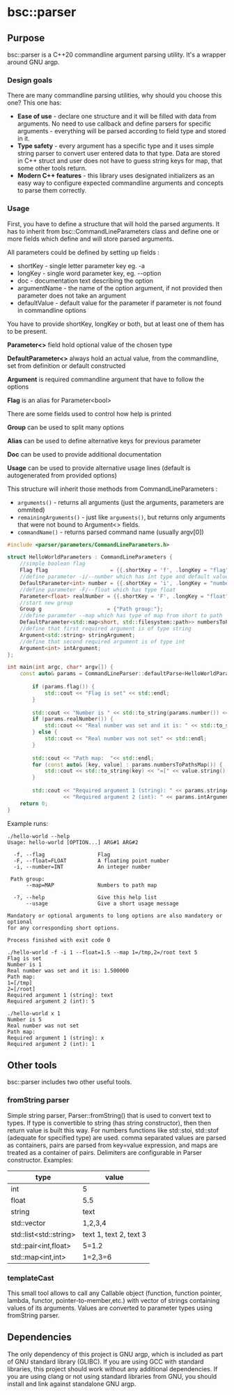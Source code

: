 # bsc::parser

## Purpose

bsc::parser is a C++20 commandline argument parsing utility. It's a wrapper around GNU argp. 

### Design goals

There are many commandline parsing utilities, why should you choose this one? This one has:

* **Ease of use** - declare one structure and it will be filled with data from arguments. No need to use callback and define parsers for specific arguments - everything will be parsed according to field type and stored in it. 
* **Type safety** - every argument has a specific type and it uses simple string parser to convert user entered data to that type. Data are stored in C++ struct and user does not have to guess string keys for map, that some other tools return. 
* **Modern C++ features** - this library uses designated initializers as an easy way to configure expected commandline arguments and concepts to parse them correctly. 


### Usage

First, you have to define a structure that will hold the parsed arguments. It has to inherit from bsc::CommandLineParameters class and define one or more fields which define and will store parsed arguments. 

All parameters could be defined by setting up fields :
* shortKey - single letter parameter key eg. -a
* longKey - single word parameter key, eg. --option
* doc - documentation text describing the option
* argumentName - the name of the option argument, if not provided then parameter does not take an argument
* defaultValue - default value for the parameter if parameter is not found in commandline options

You have to provide shortKey, longKey or both, but at least one of them has to be present. 

**Parameter<>** field hold optional value of the chosen type

**DefaultParameter<>** always hold an actual value, from the commandline, set from definition or default constructed

**Argument** is required commandline argument that have to follow the options

**Flag** is an alias for Parameter\<bool\>

There are some fields used to control how help is printed

**Group** can be used to split many options 

**Alias** can be used to define alternative keys for previous parameter

**Doc** can  be used to provide additional documentation

**Usage** can be used to provide alternative usage lines (default is autogenerated from provided options)

This structure will inherit those methods from CommandLineParameters :

* ```arguments()``` - returns all arguments (just the arguments, parameters are ommited)
* ```remainingArguments()``` - just like ```arguments()```, but returns only arguments that were not bound to Argument<> fields. 
* ```commandName()``` - returns parsed command name (usually argv[0])

```cpp
#include <parser/parameters/CommandLineParameters.h>

struct HelloWorldParameters : CommandLineParameters {
    //simple boolean flag
    Flag flag                    = {{.shortKey = 'f', .longKey = "flag", .doc = "Flag"}};
    //define parameter -i/--number which has int type and default value of 5
    DefaultParameter<int> number = {{.shortKey = 'i', .longKey = "number", .argumentName = "INT", .doc = "An integer number", .defaultValue = 5}};
    //define parameter -F/--float which has type float 
    Parameter<float> realNumber = {{.shortKey = 'F', .longKey = "float", .argumentName="FLOAT", .doc = "A floating point number"}};
    //start new group 
    Group g                     = {"Path group:"};
    //define parameter --map which has type of map from short to path 
    DefaultParameter<std::map<short, std::filesystem::path>> numbersToPathsMap = {{.longKey = "map", .argumentName="MAP", .doc = "Numbers to path map"}};
    //define that first required argument is of type string
    Argument<std::string> stringArgument;
    //define that second required argument is of type int
    Argument<int> intArgument;
};

int main(int argc, char* argv[]) {
    const auto& params = CommandLineParser::defaultParse<HelloWorldParameters>(argc, argv);
    
        if (params.flag()) {
            std::cout << "Flag is set" << std::endl;
        }
    
        std::cout << "Number is " << std::to_string(params.number()) << std::endl;
        if (params.realNumber()) {
            std::cout << "Real number was set and it is: " << std::to_string(*params.realNumber()) << std::endl;
        } else {
            std::cout << "Real number was not set" << std::endl;
        }
    
        std::cout << "Path map:  "<< std::endl;
        for (const auto& [key, value] : params.numbersToPathsMap()) {
            std::cout << std::to_string(key) << "=[" << value.string() << "]"<< std::endl;
        }
    
        std::cout << "Required argument 1 (string): " << params.stringArgument() << std::endl
                  << "Required argument 2 (int): " << params.intArgument() << std::endl;
    return 0;
}
```

Example runs:

```
./hello-world --help
Usage: hello-world [OPTION...] ARG#1 ARG#2

  -f, --flag                 Flag
  -F, --float=FLOAT          A floating point number
  -i, --number=INT           An integer number

 Path group:
      --map=MAP              Numbers to path map

  -?, --help                 Give this help list
      --usage                Give a short usage message

Mandatory or optional arguments to long options are also mandatory or optional
for any corresponding short options.

Process finished with exit code 0

```

```
./hello-world -f -i 1 --float=1.5 --map 1=/tmp,2=/root text 5
Flag is set
Number is 1
Real number was set and it is: 1.500000
Path map:  
1=[/tmp]
2=[/root]
Required argument 1 (string): text
Required argument 2 (int): 5
```

```
./hello-world x 1
Number is 5
Real number was not set
Path map:  
Required argument 1 (string): x
Required argument 2 (int): 1
```

## Other tools

bsc::parser includes two other useful tools. 
### fromString parser

Simple string parser, Parser::fromString() that is used to convert text to types. If type is convertible to string (has string constructor), then then return value is built this way. For numbers functions like std::stoi, std::stof (adequate for specified type) are used. comma separated values are parsed as containers, pairs are parsed from key=value expression, and maps are treated as a container of pairs. Delimiters are configurable in Parser constructor.
Examples:

|type|value|
|---|---|
|int|5|
|float|5.5|
|string|text|
|std::vector<int>|1,2,3,4|
|std::list\<std::string>|text 1, text 2, text 3|
|std::pair<int,float>|5=1.2|
|std::map<int,int>|1=2,3=6|

### templateCast 
This small tool allows to call any Callable object (function, function pointer, lambda, functor, pointer-to-member,etc.) with vector of strings containing values of its arguments. Values are converted to parameter types using fromString parser. 

## Dependencies

The only dependency of this project is GNU argp, which is included as part of GNU standard library (GLIBC). If you are using GCC with standard libraries, this project should work without any additional dependencies. If you are using clang or not using standard libraries from GNU, you should install and link against standalone GNU argp. 